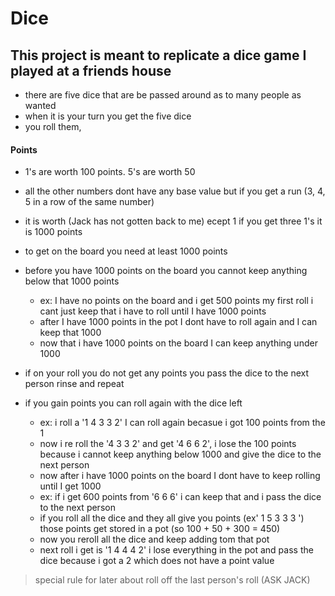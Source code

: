 # Dice
## This project is meant to replicate a dice game I played at a friends house

- there are five dice that are be passed around as to many people as wanted
- when it is your turn you get the five dice
- you roll them,

#### Points
- 1's are worth 100 points. 5's are worth 50
- all the other numbers dont have any base value but if you get a run (3, 4, 5 in a row of the same number)
- it is worth (Jack has not gotten back to me) ecept 1 if you get three 1's it is 1000 points

- to get on the board you need at least 1000 points
- before you have 1000 points on the board you cannot keep anything below that 1000 points
  - ex: I have no points on the board and i get 500 points my first roll i cant just keep that i have to roll until I have 1000 points
  - after I have 1000 points in the pot I dont have to roll again and I can keep that 1000
  - now that i have 1000 points on the board I can keep anything under 1000
- if on your roll you do not get any points you pass the dice to the next person rinse and repeat
- if you gain points you can roll again with the dice left
  - ex: i roll a '1 4 3 3 2' I can roll again becasue i got 100 points from the 1
  -  now i re roll the '4 3 3 2' and get '4 6 6 2', i lose the 100 points because i cannot keep anything below 1000 and give the dice to the next person
  -  now after i have 1000 points on the board I dont have to keep rolling until I get 1000
  - ex: if i get 600 points from '6 6 6' i can keep that and i pass the dice to the next person
  -  if you roll all the dice and they all give you points (ex' 1 5 3 3 3 ') those points get stored in a pot (so 100 + 50 + 300 = 450)
  -  now you reroll all the dice and keep adding tom that pot 
  -  next roll i get is '1 4 4 4 2' i lose everything in the pot and pass the dice because i got a 2 which does not have a point value
 
 
> special rule for later about roll off the last person's roll (ASK JACK)